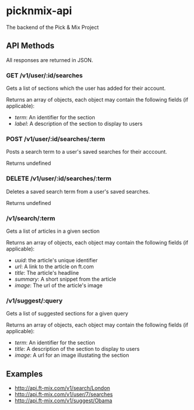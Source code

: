 picknmix-api
============

The backend of the Pick &amp; Mix Project

## API Methods

All responses are returned in JSON.

### GET /v1/user/:id/searches
Gets a list of sections which the user has added for their account.

Returns an array of objects, each object may contain the following fields (if applicable):
* *term*: An identifier for the section
* *label*: A description of the section to display to users

### POST /v1/user/:id/searches/:term
Posts a search term to a user's saved searches for their acccount.

Returns undefined

### DELETE /v1/user/:id/searches/:term
Deletes a saved search term from a user's saved searches.

Returns undefined

### /v1/search/:term
Gets a list of articles in a given section

Returns an array of objects, each object may contain the following fields (if applicable):
* *uuid*: the article's unique identifier
* *url*: A link to the article on ft.com
* *title*: The article's headline
* *summary*: A short snippet from the article
* *image*: The url of the article's image

### /v1/suggest/:query
Gets a list of suggested sections for a given query

Returns an array of objects, each object may contain the following fields (if applicable):
* *term*: An identifier for the section
* *title*: A description of the section to display to users
* *image*: A url for an image illustating the section



## Examples
* http://api.ft-mix.com/v1/search/London
* http://api.ft-mix.com/v1/user/7/searches
* http://api.ft-mix.com/v1/suggest/Obama
